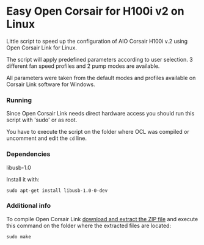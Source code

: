 Easy Open Corsair for H100i v2 on Linux
===============
Little script to speed up the configuration of AIO Corsair H100i v.2 using Open Corsair Link for Linux. 

The script will apply predefined parameters according to user selection. 3 different fan speed profiles and 2 pump modes are available. 

All parameters were taken from the default modes and profiles available on Corsair Link software for Windows. 

### Running
Since Open Corsair Link needs direct hardware access you should run this script with 'sudo' or as root.

You have to execute the script on the folder where OCL was compiled or uncomment and edit the `cd` line.

### Dependencies
libusb-1.0

Install it with:

`sudo apt-get install libusb-1.0-0-dev`

### Additional info
To compile Open Corsair Link [download and extract the ZIP file](https://github.com/audiohacked/OpenCorsairLink) and execute this command on the folder where the extracted files are located:

`sudo make` 
